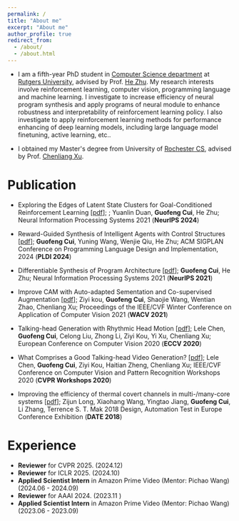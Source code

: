 ```yaml
---
permalink: /
title: "About me"
excerpt: "About me"
author_profile: true
redirect_from: 
  - /about/
  - /about.html
---
```


* I am a fifth-year PhD student in [Computer Science department](https://www.cs.rutgers.edu/) at [Rutgers University](https://www.rutgers.edu/), advised by Prof. [He Zhu](https://herowanzhu.github.io/). My research interests involve reinforcement learning, computer vision, programming language and machine learning. I investigate to increase efficiency of neural program synthesis and apply programs of neural module to enhance robustness and interpretability of reinforcement learning policy. I also investigate to apply reinforcement learning methods for performance enhancing of deep learning models, including large language model finetuning, active learning, etc..

* I obtained my Master's degree from University of [Rochester CS](https://www.cs.rochester.edu/), advised by Prof. [Chenliang Xu](https://www.cs.rochester.edu/~cxu22/).


Publication
======
* Exploring the Edges of Latent State Clusters for Goal-Conditioned Reinforcement Learning [[pdf](https://arxiv.org/abs/2411.01396)]; ; 
Yuanlin Duan, **Guofeng Cui**, He Zhu; 
Neural Information Processing Systems 2021 (**NeurIPS 2024**)

* Reward-Guided Synthesis of Intelligent Agents with Control Structures [[pdf](https://dl.acm.org/doi/pdf/10.1145/3656447)]; 
**Guofeng Cui**, Yuning Wang, Wenjie Qiu, He Zhu; 
ACM SIGPLAN Conference on Programming Language Design and Implementation, 2024 (**PLDI 2024**)

* Differentiable Synthesis of Program Architecture [[pdf](https://openreview.net/pdf?id=ivXd1iOKx9M)]; 
**Guofeng Cui**, He Zhu; 
Neural Information Processing Systems 2021 (**NeurIPS 2021**)

* Improve CAM with Auto-adapted Sementation and Co-supervised Augmentation [[pdf](https://arxiv.org/abs/1911.07160)]; 
Ziyi kou, **Guofeng Cui**, Shaojie Wang, Wentian Zhao, Chenliang Xu; 
Proceedings of the IEEE/CVF Winter Conference on Application of Computer Vision 2021 (**WACV 2021**)

* Talking-head Generation with Rhythmic Head Motion [[pdf](https://arxiv.org/abs/2007.08547)]; 
Lele Chen, **Guofeng Cui**, Celong Liu, Zhong Li, Ziyi Kou, Yi Xu, Chenliang Xu; 
European Conference on Computer Vision 2020 (**ECCV 2020**)

* What Comprises a Good Talking-head Video Generation? [[pdf](https://arxiv.org/abs/2005.03201)]; 
Lele Chen, **Guofeng Cui**, Ziyi Kou, Haitian Zheng, Chenliang Xu; 
IEEE/CVF Conference on Computer Vision and Pattern Recognition Workshops 2020 (**CVPR Workshops 2020**)

* Improving the efficiency of thermal covert channels in multi-/many-core systems [[pdf](https://ieeexplore.ieee.org/abstract/document/8342241)];
Zijun Long, Xiaohang Wang, Yingtao Jiang, **Guofeng Cui**, Li Zhang, Terrence S. T. Mak
2018 Design, Automation Test in Europe Conference Exhibition (**DATE 2018**)

Experience
======
* **Reviewer** for CVPR 2025. (2024.12)
* **Reviewer** for ICLR 2025. (2024.10)
* **Applied Scientist Intern** in Amazon Prime Video (Mentor: Pichao Wang) (2024.06 - 2024.09)
* **Reviewer** for AAAI 2024. (2023.11 )
* **Applied Scientist Intern** in Amazon Prime Video (Mentor: Pichao Wang) (2023.06 - 2023.09)